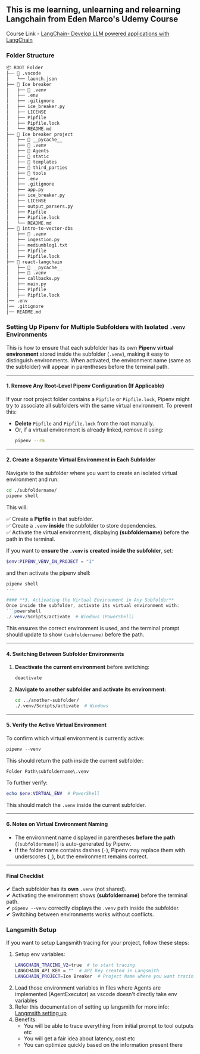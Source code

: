 ## This is me learning, unlearning and relearning Langchain from Eden Marco's Udemy Course

Course Link - [LangChain- Develop LLM powered applications with LangChain](https://www.udemy.com/course/langchain/?couponCode=KEEPLEARNING)

### Folder Structure
```bash
📦 ROOT Folder
├── 📂 .vscode
│   └── launch.json
├── 📂 Ice breaker
│   ├── 📂 .venv
│   ├── .env
│   ├── .gitignore
│   ├── ice_breaker.py
│   ├── LICENSE
│   ├── Pipfile
│   ├── Pipfile.lock
│   └── README.md
├── 📂 Ice breaker project
│   ├── 📂 __pycache__
│   ├── 📂 .venv
│   ├── 📂 Agents
│   ├── 📂 static
│   ├── 📂 templates
│   ├── 📂 third_parties
│   ├── 📂 tools
│   ├── .env
│   ├── .gitignore
│   ├── app.py
│   ├── ice_breaker.py
│   ├── LICENSE
│   ├── output_parsers.py
│   ├── Pipfile
│   ├── Pipfile.lock
│   └── README.md
├── 📂 intro-to-vector-dbs
│   ├── 📂 .venv
│   ├── ingestion.py
│   ├── mediumblog1.txt
│   ├── Pipfile
│   ├── Pipfile.lock
├── 📂 react-langchain
│   ├── 📂 __pycache__
│   ├── 📂 .venv
│   ├── callbacks.py
│   ├── main.py
│   ├── Pipfile
│   ├── Pipfile.lock
│── .env
│── .gitignore
│── README.md
```

### **Setting Up Pipenv for Multiple Subfolders with Isolated `.venv` Environments**

This is how to ensure that each subfolder has its own **Pipenv virtual environment** stored inside the subfolder (`.venv`), making it easy to distinguish environments. When activated, the environment name (same as the subfolder) will appear in parentheses before the terminal path.

---

#### **1. Remove Any Root-Level Pipenv Configuration (If Applicable)**  
If your root project folder contains a `Pipfile` or `Pipfile.lock`, Pipenv might try to associate all subfolders with the same virtual environment. To prevent this:
- **Delete** `Pipfile` and `Pipfile.lock` from the root manually.
- Or, if a virtual environment is already linked, remove it using:
  ```bash
  pipenv --rm
  ```

---

#### **2. Create a Separate Virtual Environment in Each Subfolder**  
Navigate to the subfolder where you want to create an isolated virtual environment and run:
```bash
cd ./subfoldername/
pipenv shell
```
This will:

✅ Create a **Pipfile** in that subfolder.  
✅ Create a `.venv` **inside** the subfolder to store dependencies.  
✅ Activate the virtual environment, displaying **(subfoldername)** before the path in the terminal.

If you want to **ensure the `.venv` is created inside the subfolder**, set:
```powershell
$env:PIPENV_VENV_IN_PROJECT = "1"
```
and then activate the pipenv shell:
```powershell
pipenv shell
---

#### **3. Activating the Virtual Environment in Any Subfolder**  
Once inside the subfolder, activate its virtual environment with:
```powershell
./.venv/Scripts/activate  # Windows (PowerShell)
```
This ensures the correct environment is used, and the terminal prompt should update to show `(subfoldername)` before the path.

---

#### **4. Switching Between Subfolder Environments**
1. **Deactivate the current environment** before switching:
   ```bash
   deactivate
   ```
2. **Navigate to another subfolder and activate its environment:**
   ```bash
   cd ../another-subfolder/
   ./.venv/Scripts/activate  # Windows
   ```

---

#### **5. Verify the Active Virtual Environment**
To confirm which virtual environment is currently active:
```powershell
pipenv --venv
```
This should return the path inside the current subfolder:
```
Folder Path\subfoldername\.venv
```

To further verify:
```powershell
echo $env:VIRTUAL_ENV  # PowerShell
```
This should match the `.venv` inside the current subfolder.

---

#### **6. Notes on Virtual Environment Naming**
- The environment name displayed in parentheses **before the path** (`(subfoldername)`) is auto-generated by Pipenv.
- If the folder name contains dashes (`-`), Pipenv may replace them with underscores (`_`), but the environment remains correct.

---

#### **Final Checklist**
✔ Each subfolder has its **own** `.venv` (not shared).  
✔ Activating the environment shows **(subfoldername)** before the terminal path.  
✔ `pipenv --venv` correctly displays the `.venv` path inside the subfolder.  
✔ Switching between environments works without conflicts.  


### Langsmith Setup

If you want to setup Langsmith tracing for your project, follow these steps:
1. Setup env variables:
    ```bash
    LANGCHAIN_TRACING_V2=true  # to start tracing
    LANGCHAIN_API_KEY = ""  # API Key created in Langsmith
    LANGCHAIN_PROJECT=Ice Breaker  # Project Name where you want tracing to happen
    ```
2. Load those environment variables in files where Agents are implemented (AgentExecutor) as vscode doesn't directly take env variables
3. Refer this documentation of setting up langsmith for more info: [Langmsith setting up](https://docs.smith.langchain.com/)
4. Benefits: 
    - You will be able to trace everything from initial prompt to tool outputs etc
    - You will get a fair idea about latency, cost etc
    - You can optimize quickly based on the information present there
